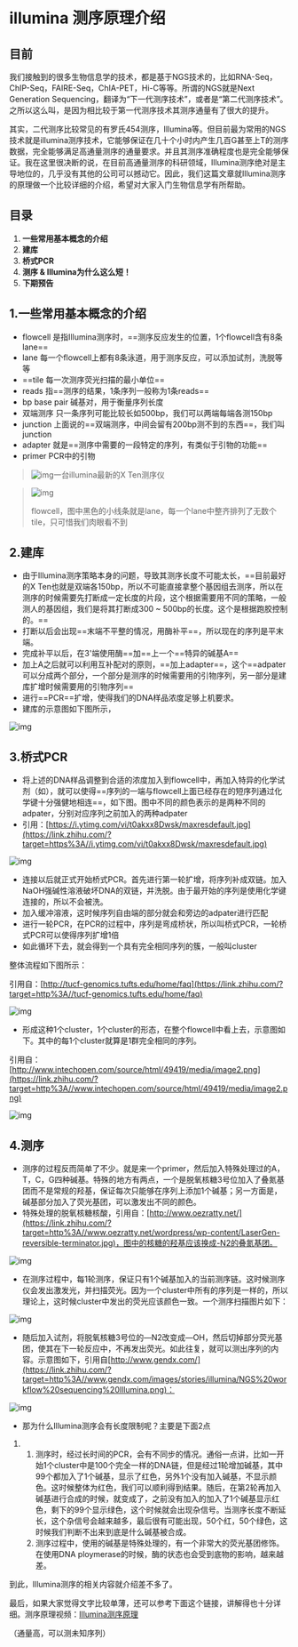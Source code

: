 # illumina 测序原理介绍

## **目前**

我们接触到的很多生物信息学的技术，都是基于NGS技术的，比如RNA-Seq，ChIP-Seq，FAIRE-Seq，ChIA-PET，Hi-C等等。所谓的NGS就是Next Generation Sequencing，翻译为“下一代测序技术”，或者是“第二代测序技术”。之所以这么叫，是因为相比较于第一代测序技术其测序通量有了很大的提升。

其实，二代测序比较常见的有罗氏454测序，Illumina等。但目前最为常用的NGS技术就是illumina测序技术，它能够保证在几十个小时内产生几百G甚至上T的测序数据，完全能够满足高通量测序的通量要求。并且其测序准确程度也是完全能够保证。我在这里很决断的说，在目前高通量测序的科研领域，Illumina测序绝对是主导地位的，几乎没有其他的公司可以撼动它。因此，我们这篇文章就Illumina测序的原理做一个比较详细的介绍，希望对大家入门生物信息学有所帮助。

## **目录**

1. **一些常用基本概念的介绍**
2. **建库**
3. **桥式PCR**
4. **测序 & Illumina为什么这么短！**
5. **下期预告**

## **1.一些常用基本概念的介绍**

- flowcell 是指Illumina测序时，==测序反应发生的位置，1个flowcell含有8条lane==
- lane 每一个flowcell上都有8条泳道，用于测序反应，可以添加试剂，洗脱等等
- ==tile 每一次测序荧光扫描的最小单位==
- reads 指==测序的结果，1条序列一般称为1条reads==
- bp base pair 碱基对，用于衡量序列长度
- 双端测序 只一条序列可能比较长如500bp，我们可以两端每端各测150bp
- junction 上面说的==双端测序，中间会留有200bp测不到的东西==，我们叫junction
- adapter 就是==测序中需要的一段特定的序列，有类似于引物的功能==
- primer PCR中的引物



> ![img](https://pic1.zhimg.com/80/7bf9590eb86cf3fe53915af600282b4a_720w.jpg)一台illumina最新的X Ten测序仪



> ![img](https://pic3.zhimg.com/80/9cd2b42fde82c99fe94863cd883ddc27_720w.jpg)
>
> flowcell，图中黑色的小线条就是lane，每一个lane中整齐排列了无数个tile，只可惜我们肉眼看不到

## **2.建库**

- 由于Illumina测序策略本身的问题，导致其测序长度不可能太长，==目前最好的X Ten也就是双端各150bp，所以不可能直接拿整个基因组去测序，所以在测序的时候需要先打断成一定长度的片段，这个根据需要用不同的策略，一般测人的基因组，我们是将其打断成300 ~ 500bp的长度。这个是根据跑胶控制的。==
- 打断以后会出现==末端不平整的情况，用酶补平==，所以现在的序列是平末端。
- 完成补平以后，在3'端使用酶==加==上一个==特异的碱基A==
- 加上A之后就可以利用互补配对的原则，==加上adapter==，这个==adpater可以分成两个部分，一个部分是测序的时候需要用的引物序列，另一部分是建库扩增时候需要用的引物序列==
- 进行==PCR==扩增，使得我们的DNA样品浓度足够上机要求。
- 建库的示意图如下图所示，

![img](https://picb.zhimg.com/80/aa6a01141ff7744bdc4156e035143a93_720w.png)

## **3.桥式PCR**

- 将上述的DNA样品调整到合适的浓度加入到flowcell中，再加入特异的化学试剂（如），就可以使得==序列的一端与flowcell上面已经存在的短序列通过化学键十分强健地相连==，如下图。图中不同的颜色表示的是两种不同的adpater，分别对应序列之前加入的两种adpater
- 引用：[https://i.ytimg.com/vi/t0akxx8Dwsk/maxresdefault.jpg](https://link.zhihu.com/?target=https%3A//i.ytimg.com/vi/t0akxx8Dwsk/maxresdefault.jpg)

![img](https://pic3.zhimg.com/80/af4f2093686699098c0a15700f9d9f55_720w.jpg)

- 连接以后就正式开始桥式PCR。首先进行第一轮扩增，将序列补成双链。加入NaOH强碱性溶液破坏DNA的双链，并洗脱。由于最开始的序列是使用化学键连接的，所以不会被洗。
- 加入缓冲溶液，这时候序列自由端的部分就会和旁边的adpater进行匹配
- 进行一轮PCR，在PCR的过程中，序列是弯成桥状，所以叫桥式PCR，一轮桥式PCR可以使得序列扩增1倍
- 如此循环下去，就会得到一个具有完全相同序列的簇，一般叫cluster

整体流程如下图所示：

引用自：[http://tucf-genomics.tufts.edu/home/faq](https://link.zhihu.com/?target=http%3A//tucf-genomics.tufts.edu/home/faq)

![img](https://pic1.zhimg.com/80/5ddf2f42491196c92292aec7045e15eb_720w.jpg)



- 形成这种1个cluster，1个cluster的形态，在整个flowcell中看上去，示意图如下。其中的每1个cluster就算是1群完全相同的序列。

引用自：[http://www.intechopen.com/source/html/49419/media/image2.png](https://link.zhihu.com/?target=http%3A//www.intechopen.com/source/html/49419/media/image2.png)

![img](https://picb.zhimg.com/80/233cd4e4eebbf1cfabb458c1b8928ac2_720w.png)

## **4.测序**

- 测序的过程反而简单了不少。就是来一个primer，然后加入特殊处理过的A，T，C，G四种碱基。特殊的地方有两点，一个是脱氧核糖3号位加入了叠氮基团而不是常规的羟基，保证每次只能够在序列上添加1个碱基；另一方面是，碱基部分加入了荧光基团，可以激发出不同的颜色。
- 特殊处理的脱氧核糖核酸，引用自：[http://www.oezratty.net/](https://link.zhihu.com/?target=http%3A//www.oezratty.net/wordpress/wp-content/LaserGen-reversible-terminator.jpg)，图中的核糖的羟基应该换成-N2的叠氮基团。

![img](https://pic2.zhimg.com/80/cc5e56741b5445d772a3959447122bba_720w.png)

- 在测序过程中，每1轮测序，保证只有1个碱基加入的当前测序链。这时候测序仪会发出激发光，并扫描荧光。因为一个cluster中所有的序列是一样的，所以理论上，这时候cluster中发出的荧光应该颜色一致。一个测序扫描图片如下：

![img](https://picb.zhimg.com/80/87e61ae2bb88b212a421e99659517b32_720w.jpg)

- 随后加入试剂，将脱氧核糖3号位的—N2改变成—OH，然后切掉部分荧光基团，使其在下一轮反应中，不再发出荧光。如此往复，就可以测出序列的内容。示意图如下，引用自[http://www.gendx.com/](https://link.zhihu.com/?target=http%3A//www.gendx.com/images/stories/illumina/NGS%20workflow%20sequencing%20Illumina.png)：

![img](https://pic1.zhimg.com/80/d833a9ba5250c9bb7a9617ea72c6d9a7_720w.png)

- 那为什么Illumina测序会有长度限制呢？主要是下面2点

1. 1. 测序时，经过长时间的PCR，会有不同步的情况。通俗一点讲，比如一开始1个cluster中是100个完全一样的DNA链，但是经过1轮增加碱基，其中99个都加入了1个碱基，显示了红色，另外1个没有加入碱基，不显示颜色。这时候整体为红色，我们可以顺利得到结果。随后，在第2轮再加入碱基进行合成的时候，就变成了，之前没有加入的加入了1个碱基显示红色，剩下的99个显示绿色，这个时候就会出现杂信号。当测序长度不断延长，这个杂信号会越来越多，最后很有可能出现，50个红，50个绿色，这时候我们判断不出来到底是什么碱基被合成。
   2. 测序过程中，使用的碱基是特殊处理的，有一个非常大的荧光基团修饰。在使用DNA ploymerase的时候，酶的状态也会受到底物的影响，越来越差。

到此，Illumina测序的相关内容就介绍差不多了。

最后，如果大家觉得文字比较单薄，还可以参考下面这个链接，讲解得也十分详细。测序原理视频：[Illumina测序原理](https://link.zhihu.com/?target=http%3A//v.youku.com/v_show/id_XNzEzNzk1NTA0.html)



（通量高，可以测未知序列）

















